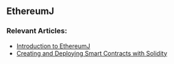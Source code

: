 ## EthereumJ

### Relevant Articles:
- [Introduction to EthereumJ](http://www.baeldung.com/ethereumj)
- [Creating and Deploying Smart Contracts with Solidity](http://www.baeldung.com/smart-contracts-ethereum-solidity)
